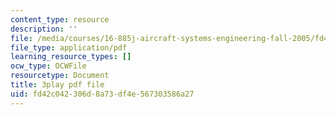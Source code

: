 ```yaml
---
content_type: resource
description: ''
file: /media/courses/16-885j-aircraft-systems-engineering-fall-2005/fd42c042306d8a73df4e567303586a27_KFOv1WtlAow.pdf
file_type: application/pdf
learning_resource_types: []
ocw_type: OCWFile
resourcetype: Document
title: 3play pdf file
uid: fd42c042-306d-8a73-df4e-567303586a27
---
```

